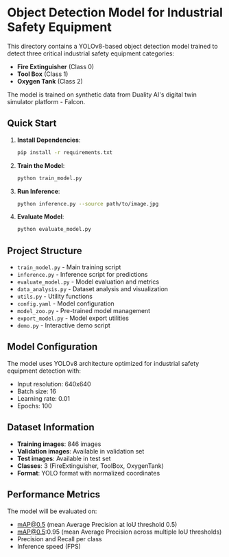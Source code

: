 # Object Detection Model for Industrial Safety Equipment

This directory contains a YOLOv8-based object detection model trained to detect three critical industrial safety equipment categories:

- **Fire Extinguisher** (Class 0)
- **Tool Box** (Class 1) 
- **Oxygen Tank** (Class 2)

The model is trained on synthetic data from Duality AI's digital twin simulator platform - Falcon.

## Quick Start

1. **Install Dependencies**:
   ```bash
   pip install -r requirements.txt
   ```

2. **Train the Model**:
   ```bash
   python train_model.py
   ```

3. **Run Inference**:
   ```bash
   python inference.py --source path/to/image.jpg
   ```

4. **Evaluate Model**:
   ```bash
   python evaluate_model.py
   ```

## Project Structure

- `train_model.py` - Main training script
- `inference.py` - Inference script for predictions
- `evaluate_model.py` - Model evaluation and metrics
- `data_analysis.py` - Dataset analysis and visualization
- `utils.py` - Utility functions
- `config.yaml` - Model configuration
- `model_zoo.py` - Pre-trained model management
- `export_model.py` - Model export utilities
- `demo.py` - Interactive demo script

## Model Configuration

The model uses YOLOv8 architecture optimized for industrial safety equipment detection with:
- Input resolution: 640x640
- Batch size: 16
- Learning rate: 0.01
- Epochs: 100

## Dataset Information

- **Training images**: 846 images
- **Validation images**: Available in validation set
- **Test images**: Available in test set
- **Classes**: 3 (FireExtinguisher, ToolBox, OxygenTank)
- **Format**: YOLO format with normalized coordinates

## Performance Metrics

The model will be evaluated on:
- mAP@0.5 (mean Average Precision at IoU threshold 0.5)
- mAP@0.5:0.95 (mean Average Precision across multiple IoU thresholds)
- Precision and Recall per class
- Inference speed (FPS)
